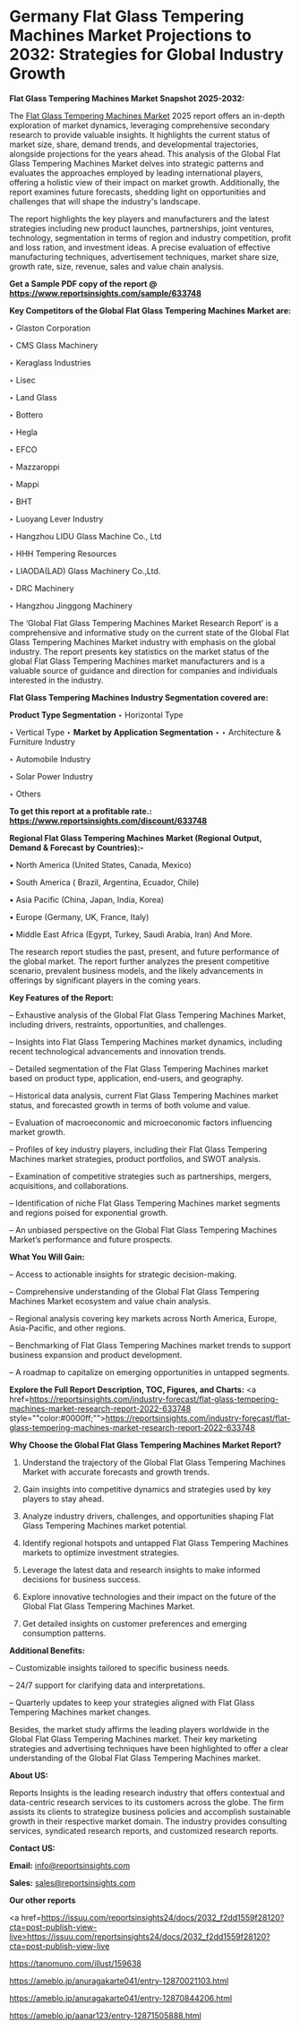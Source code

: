 # Germany Flat Glass Tempering Machines Market Projections to 2032: Strategies for Global Industry Growth

<strong>Flat Glass Tempering Machines Market Snapshot 2025-2032:</strong>

The <a href=https://www.reportsinsights.com/sample/633748>Flat Glass Tempering Machines Market</a> 2025 report offers an in-depth exploration of market dynamics, leveraging comprehensive secondary research to provide valuable insights. It highlights the current status of market size, share, demand trends, and developmental trajectories, alongside projections for the years ahead. This analysis of the Global Flat Glass Tempering Machines Market delves into strategic patterns and evaluates the approaches employed by leading international players, offering a holistic view of their impact on market growth. Additionally, the report examines future forecasts, shedding light on opportunities and challenges that will shape the industry's landscape.

The report highlights the key players and manufacturers and the latest strategies including new product launches, partnerships, joint ventures, technology, segmentation in terms of region and industry competition, profit and loss ration, and investment ideas. A precise evaluation of effective manufacturing techniques, advertisement techniques, market share size, growth rate, size, revenue, sales and value chain analysis.

<strong>Get a Sample PDF copy of the report @ <a href=https://www.reportsinsights.com/sample/633748 style=color:#0000ff;>https://www.reportsinsights.com/sample/633748</a></strong>

<strong>Key Competitors of the Global Flat Glass Tempering Machines Market are:</strong>

‣ Glaston Corporation

‣ CMS Glass Machinery

‣ Keraglass Industries

‣ Lisec

‣ Land Glass

‣ Bottero

‣ Hegla

‣ EFCO

‣ Mazzaroppi

‣ Mappi

‣ BHT

‣ Luoyang Lever Industry

‣ Hangzhou LIDU Glass Machine Co., Ltd

‣ HHH Tempering Resources

‣ LIAODA(LAD) Glass Machinery Co.,Ltd.

‣ DRC Machinery

‣ Hangzhou Jinggong Machinery

The ‘Global Flat Glass Tempering Machines Market Research Report’ is a comprehensive and informative study on the current state of the Global Flat Glass Tempering Machines Market industry with emphasis on the global industry. The report presents key statistics on the market status of the global Flat Glass Tempering Machines market manufacturers and is a valuable source of guidance and direction for companies and individuals interested in the industry.

<strong>Flat Glass Tempering Machines Industry Segmentation covered are:</strong>

<strong>Product Type Segmentation</strong>
‣
Horizontal Type

‣ Vertical Type
‣ 
<strong>Market by Application Segmentation</strong>
‣
‣  Architecture & Furniture Industry

‣ Automobile Industry

‣ Solar Power Industry

‣ Others

<strong>To get this report at a profitable rate.: <a href=https://www.reportsinsights.com/discount/633748 style=color:#0000ff;>https://www.reportsinsights.com/discount/633748</a></strong>

<strong>Regional Flat Glass Tempering Machines Market (Regional Output, Demand &amp; Forecast by Countries):-</strong>

• North America (United States, Canada, Mexico)

• South America ( Brazil, Argentina, Ecuador, Chile)

• Asia Pacific (China, Japan, India, Korea)

• Europe (Germany, UK, France, Italy)

• Middle East Africa (Egypt, Turkey, Saudi Arabia, Iran) And More.

The research report studies the past, present, and future performance of the global market. The report further analyzes the present competitive scenario, prevalent business models, and the likely advancements in offerings by significant players in the coming years.

<strong>Key Features of the Report:</strong>

– Exhaustive analysis of the Global Flat Glass Tempering Machines Market, including drivers, restraints, opportunities, and challenges.

– Insights into Flat Glass Tempering Machines market dynamics, including recent technological advancements and innovation trends.

– Detailed segmentation of the Flat Glass Tempering Machines market based on product type, application, end-users, and geography.

– Historical data analysis, current Flat Glass Tempering Machines market status, and forecasted growth in terms of both volume and value.

– Evaluation of macroeconomic and microeconomic factors influencing market growth.

– Profiles of key industry players, including their Flat Glass Tempering Machines market strategies, product portfolios, and SWOT analysis.

– Examination of competitive strategies such as partnerships, mergers, acquisitions, and collaborations.

– Identification of niche Flat Glass Tempering Machines market segments and regions poised for exponential growth.

– An unbiased perspective on the Global Flat Glass Tempering Machines Market’s performance and future prospects.

<strong>What You Will Gain:</strong>

– Access to actionable insights for strategic decision-making.

– Comprehensive understanding of the Global Flat Glass Tempering Machines Market ecosystem and value chain analysis.

– Regional analysis covering key markets across North America, Europe, Asia-Pacific, and other regions.

– Benchmarking of Flat Glass Tempering Machines market trends to support business expansion and product development.

– A roadmap to capitalize on emerging opportunities in untapped segments.

<strong>Explore the Full Report Description, TOC, Figures, and Charts:</strong>
<a href=https://reportsinsights.com/industry-forecast/flat-glass-tempering-machines-market-research-report-2022-633748 style=""color:#0000ff;"">https://reportsinsights.com/industry-forecast/flat-glass-tempering-machines-market-research-report-2022-633748</a>

<strong>Why Choose the Global Flat Glass Tempering Machines Market Report?</strong>

1. Understand the trajectory of the Global Flat Glass Tempering Machines Market with accurate forecasts and growth trends.

2. Gain insights into competitive dynamics and strategies used by key players to stay ahead.

3. Analyze industry drivers, challenges, and opportunities shaping Flat Glass Tempering Machines market potential.

4. Identify regional hotspots and untapped Flat Glass Tempering Machines markets to optimize investment strategies.

5. Leverage the latest data and research insights to make informed decisions for business success.

6. Explore innovative technologies and their impact on the future of the Global Flat Glass Tempering Machines Market.

7. Get detailed insights on customer preferences and emerging consumption patterns.

<strong>Additional Benefits:</strong>

– Customizable insights tailored to specific business needs.

– 24/7 support for clarifying data and interpretations.

– Quarterly updates to keep your strategies aligned with Flat Glass Tempering Machines market changes.

Besides, the market study affirms the leading players worldwide in the Global Flat Glass Tempering Machines market. Their key marketing strategies and advertising techniques have been highlighted to offer a clear understanding of the Global Flat Glass Tempering Machines market.

<strong><strong>About US</strong>:</strong>

Reports Insights is the leading research industry that offers contextual and data-centric research services to its customers across the globe. The firm assists its clients to strategize business policies and accomplish sustainable growth in their respective market domain. The industry provides consulting services, syndicated research reports, and customized research reports.

<strong>Contact US:</strong>

<p class=><b>Email:</b> <a href=mailto:info@reportsinsights.com>info@reportsinsights.com</a></p>
<p class=><b>Sales:</b> <a href=mailto:sales@reportsinsights.com>sales@reportsinsights.com</a></p>

<strong>Our other reports</strong>

<a href=https://issuu.com/reportsinsights24/docs/2032_f2dd1559f28120?cta=post-publish-view-live>https://issuu.com/reportsinsights24/docs/2032_f2dd1559f28120?cta=post-publish-view-live</a>

<a href=https://tanomuno.com/illust/159638>https://tanomuno.com/illust/159638</a>

<a href=https://ameblo.jp/anuragakarte041/entry-12870021103.html>https://ameblo.jp/anuragakarte041/entry-12870021103.html</a>

<a href=https://ameblo.jp/anuragakarte041/entry-12870844206.html>https://ameblo.jp/anuragakarte041/entry-12870844206.html</a>

<a href=https://ameblo.jp/aanar123/entry-12871505888.html>https://ameblo.jp/aanar123/entry-12871505888.html</a>
